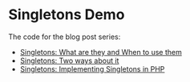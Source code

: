 # Singletons Demo

The code for the blog post series:

* [Singletons: What are they and When to use them](https://pragmatic.agency/singletons-part-1/)
* [Singletons: Two ways about it](https://pragmatic.agency/singletons-part-2/)
* [Singletons: Implementing Singletons in PHP](https://pragmatic.agency/singletons-part-3/)